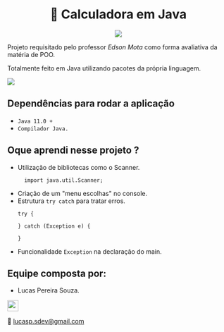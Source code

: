 <h1 align="center">📱 Calculadora em Java</h1>

<p align="center">
  <img src="http://wiki.stat.ucla.edu/distributome/uploads/a/a2/JAVA_animated.gif">
</p>

Projeto requisitado pelo professor _Edson Mota_ como forma avaliativa da matéria de POO.

Totalmente feito em Java utilizando pacotes da própria linguagem.

<img src="https://media.giphy.com/media/6lwejQcO9CfLJvvAqI/giphy-downsized-large.gif?cid=790b7611e475f90f1ee4c53b8ed4a061dbfa0f878b4260dc&rid=giphy-downsized-large.gif&ct=g">

## Dependências para rodar a aplicação

- `Java 11.0 +`
- `Compilador Java.`

## Oque aprendi nesse projeto ?

- Utilização de bibliotecas como o Scanner.
  ```
    import java.util.Scanner;
  ```
- Criação de um "menu escolhas" no console.
- Estrutura `try catch` para tratar erros.
  ```
  try {
  
  } catch (Exception e) {
  
  }
  ```
- Funcionalidade `Exception` na declaração do main.

## Equipe composta por:

* Lucas Pereira Souza.
<a href="https://www.linkedin.com/in/lucas-souza-dev/">
        <img height="25px" src="https://img.shields.io/badge/LinkedIn-0077B5?style=for-the-badge&logo=linkedin&logoColor=white">
</a>

📩 lucasp.sdev@gmail.com
